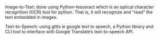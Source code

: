 Image-to-Text:
done using Python-tesseract which is an optical character recognition (OCR) tool for python. That is, it will recognize and “read” the text embedded in images.

Text-to-Speech:
using gttts ie google text to speech, a Python library and CLI tool to interface with Google Translate’s text-to-speech API.
